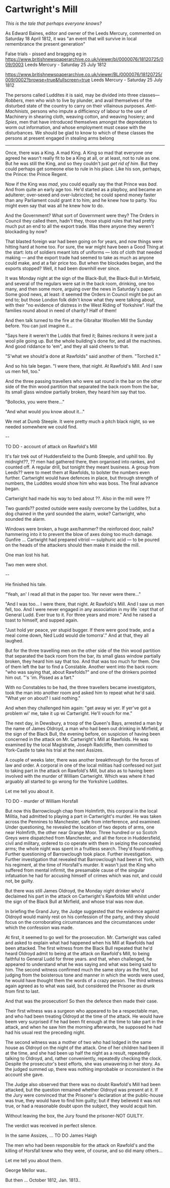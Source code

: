 # Cartwright's Mill

*This is the tale that perhaps everyone knows?*

As Edward Baines, editor and owner of the Leeds Mercury, commented on Saturday 18 April 1812, it was "an event that will survive in local remembrance the present generation"

False trials - pissed and bragging eg in https://www.britishnewspaperarchive.co.uk/viewer/bl/0000076/18120725/009/0003 Leeds Mercury - Saturday 25 July 1812


https://www.britishnewspaperarchive.co.uk/viewer/BL/0000076/18120725/009/0002?browse=true&fullscreen=true
Leeds Mercury - Saturday 25 July 1812

The persons called Luddites it is said, may be divided into three classes— *Robbers*, men who wish to live by plunder, and avail themselves of the disturbed state of the country to carry on their villainous purposes. *Anti-Machinists*, persons who impute a difficiency of labour to the use of Machinery in shearing cloth, weaving cotton, and weaving hosiery; and *Spies*, men that have introduced themselves amongst the depredators to worm out information, and whose employment must cease with the disturbances. We should be glad to know to which of these classes the persons at present engaged in stealing arms belong

-----

Once, there was a King. A mad King. A King so mad that everyone one agreed he wasn't really fit to be a King at all, or at least, not to rule as one. But he was still the King, and so they couldn't just *get rid of him*. But they could perhaps get someone else to rule in his place. Like his son, perhaps, the Prince: the Prince Regent.

Now if the King was *mad*, you could equally say the that Prince was *bad*. And from quite an early age too. He'd started as a playboy, and became an adulterer; over-sexed and over-lubriccted; he could spend money faster than any Parliament could grant it to him; and he knew how to party. You might even say that was all he knew how to do.

And the Government? What sort of Government were they? The Orders in Council they called them, hadn't they, those stupid rules that had pretty much put an end to all the export trade. Was there anyone they weren't blockading by now?

That blasted foreign war had been going on for years, and now things were hitting hard at home too. For sure, the war might have been a Good Thing at the start: lots of soldiers meant lots of uniforms — lots of cloth that needed making — and the export trade had seemed to take as much as anyone could make, and at a fair price too. But when the blockades began, and the exports stopped? Well, it had been downhill ever since.

It was Monday night at the sign of the Black-Bull, the Black-Bull in Mirfield, and several of the regulars were sat in the back room, drinking, one too many, and then some more, arguing over the news in Saturday's paper. Some good news, at least: it seemed the Orders in Council might be put an end to; but those London folk didn't know what they were talking about, with their "no evidence of distress in the West Riding of Yorkshire". Half the families round about in need of charity? Half of them!

And then talk turned to the fire at the Gibraltar Woollen Mill the Sunday before. You can just imagine it...

"Says here it weren't the Ludds that fired it; Baines reckons it were just a wool pile going up. But the whole building's done for, and all the machines. And good riddance to 'em", and they all said cheers to that.

"S'what we should'a done at Rawfolds" said another of them. "Torched it."

And so his tale began. "I were there, that night. At Rawfold's Mill. And I saw us men fell, too."

And the three passing travellers who were sat round in the bar on the other side of the thin wood partition that separated the back room from the bar, its small glass window partially broken, they heard him say that too.

"Bollocks, you were there..."

"And what would you know about it..."

We met at Dumb Steeple. It were pretty much a pitch black night, so we needed somewhere we could find.

--

TO DO - account of attack on Rawfold's Mill

It's fair trek out of Huddersfield to the Dumb Steeple, and uphill too. By midnight??, ?? men had gathered there, then organised into rankes, and counted off. A regular drill, but tonight they meant business. A group from Leeds?? were  to meet them at Rawfolds, to bolster the numbers even further. Cartwright would have defences in place, but through strength of numbers, the Luddites would show him who was boss. The final advance began.

Cartwright had made his way to bed about ??. Also in the mill were ??

Two guards?? posted outside were easily overcome by the Luddites, but a dog chained in the yard sounded the alarm, woke? Cartwright, who sounded the alarm.

Windows were broken, a huge axe/hammer? the reinforced door, nails? hammering into it to prevent the blow of axes doing too much damage. Gunfire ... Cartwight had prepared vitriol — sulphuric acid — to be poured on the heads of the attackers should then make it inside the mill.

One man lost his hat.

Two men were shot.




--

He finished his tale.

"Yeah, an' I read all that in the paper too. Yer never were there..."

"And I was too... I were there, that night. At Rawfold's Mill. And I saw us men fell, too.  And I were never engaged in any association in my life `cept that of General Ludd. Ever true to it. For three years and more." And he raised a toast to himself, and supped again.

"Just hold yer peace, yer stupid bugger. If there were good trade, and a meal come down, Ned Ludd would die tomorra'." And at that, they all laughed.

But for the three travelling men on the other side of the thin wood partition that separated the back room from the bar, its small glass window partially broken, they heard him say that too. And that was too much for them. One of them left the bar to find a Constable. Another went into the back room: "who was saying that, about Rawfolds?" and one of the drinkers pointed him out. "'s 'im. Pissed as a fart."

With no Constables to be had, the three travellers became investigators, took the man into another room and asked him to repeat what he'd said. "What yer on about? I said nothing."

And when they challenged him again: "get away wi yer. If yer've got a problem wi' me, take it up wi Cartwright. He'll vouch for me."

The next day, in Dewsbury, a troop of the Queen's Bays, arrested a man by the name of James Oldroyd, a man who had been out drinking in Mirfield, at the sign of the Black Bull, the evening before, on suspicion of having been concerned in the attack on Mr. Cartwright's Mill at Rawfolds. He was examined by the local Magistrate, Joseph Radcliffe, then committed to York-Castle to take his trial at the next Assizes.

A couple of weeks later, there was another breakthrough for the forces of law and order. A corporal in one of the local militias had confessed not just to taking part in the attack on Rawfold's Mill, but also as to having been involved with the murder of William Cartwright. Which was where it had arguably all started to go wrong for the Yorkshire Luddites.

Let me tell you about it.

TO DO - murder of William Horsfall


But now this Barrowclough chap from Holmfirth, this corporal in the local Militia, had admitted to playing a part in Cartwright's murder. He was taken across the Pennines to Manchester, safe from interference, and examined. Under questioning, he revealed the location of two depots of arms, one near Holmfirth, the other near Grange Moor. Three hundred or so Scotch Greys were dispatched from Manchester, and all the force in Huddersfield, civil and military, ordered to co operate with them in seizing the concealed arms; the whole night was spent in a fruitless search. They'd found nothing. Further questioning of Barrowclough took place. Further investigation. Further investigation that revealed that Barrowclough had been at York, with his regiment, at the time of Horsfall's murder. It wasn't just the King who suffered from mental infirmit, the presamable cause of the singular infatuation he had for accusing himself of crimes which was not, and could not, be guilty.

But there was still James Oldroyd, the Monday night drinker who'd declaimed his part in the attack on Cartwright's Rawfolds Mill whilst under the sign of the Black Bull at Mirfield, and whose trial was now due.

In briefing the Grand Jury, the Judge suggested that the evidence against Oldroyd would mainly rest on his confession of the party, and they should focus on the corroborating circumstances and the circumstances under which the confession was made.

At first, it seemed to go well for the prosecution. Mr. Cartwright was called and asked to explain what had happened when his Mill at Rawfolds had been attacked. The first witness from the Black Bull repeated that he'd heard Oldroyd admit to being at the attack on Rawfold's Mill, to being faithful to General Ludd for three years.  and that, when challenged, he appeared to understand what he was saying and what was being said to him. The second witness confirmed much the same story as the first, but judging from the boisterous tone and manner in which the words were used, he would have thought them the words of a crazy person. The third witness again agreed as to what was said, but considered the Prisoner as drunk from first to last.

And that was the prosecution! So then the defence then made their case.

Their first witness was a surgeon who appeared to be a respectable man, and who had been treating Oldroyd at the time of the attack. He would have beem very surprised if he had been fit enough at the time to take part in the attack, and when he saw him the morning afterwards, he supposed he had had his usual rest the preceding night.

The second witness was a mother of two who had lodged in the same house as Oldroyd on the night of the attack. One of her children had been ill at the time, and she had been up half the night as a result, repeatedly talking to Oldroyd, and, rather conveniently, repeatedly checking the clock. Despite the prosecutor's best efforts, she was unwavering in her story. As the judged summed up, there was nothing improbable or inconsistent in the account she gave.

The Judge also observed that there was no doubt Rawfold's Mill had been attacked, but the question remained whether Oldroyd was present at it. If the Jury were convinced that the Prisoner's declaration at the public-house was true, they would have to find him guilty; but if they believed it was not true, or had a reasonable doubt upon the subject, they would acquit him.

Without leaving the box, the Jury found the prisoner-NOT GUILTY.

The verdict was received in perfect silence.

In the same Assizes, ... TO DO James Haigh

The men who had been responsible for the attack on Rawfold's and the killing of Horsfall knew who they were, of course, and so did many others...

Let me tell you about them.

George Mellor was..

But then ... October 1812, Jan. 1813..
